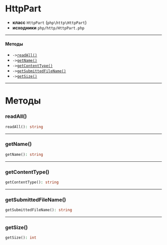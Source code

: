 # HttpPart

- **класс** `HttpPart` (`php\http\HttpPart`)
- **исходники** `php/http/HttpPart.php`

---

#### Методы

- `->`[`readAll()`](#method-readall)
- `->`[`getName()`](#method-getname)
- `->`[`getContentType()`](#method-getcontenttype)
- `->`[`getSubmittedFileName()`](#method-getsubmittedfilename)
- `->`[`getSize()`](#method-getsize)

---
# Методы

<a name="method-readall"></a>

### readAll()
```php
readAll(): string
```

---

<a name="method-getname"></a>

### getName()
```php
getName(): string
```

---

<a name="method-getcontenttype"></a>

### getContentType()
```php
getContentType(): string
```

---

<a name="method-getsubmittedfilename"></a>

### getSubmittedFileName()
```php
getSubmittedFileName(): string
```

---

<a name="method-getsize"></a>

### getSize()
```php
getSize(): int
```
